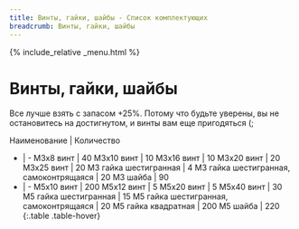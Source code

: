 ```yaml
---
title: Винты, гайки, шайбы - Список комплектующих
breadcrumb: Винты, гайки, шайбы
---
```


{% include_relative _menu.html %}

# Винты, гайки, шайбы
Все лучше взять с запасом +25%. Потому что будьте уверены, вы не остановитесь на достигнутом, и винты вам еще пригодяться (;

Наименование | Количество
- | -
M3x8 винт | 40
M3x10 винт | 10
M3x16 винт | 10
M3x20 винт | 20
M3x25 винт | 20
M3 гайка шестигранная | 4
M3 гайка шестигранная, самоконтрящаяся | 20
M3 шайба | 90
- | -
M5x10 винт | 200
M5x12 винт | 5
M5x20 винт | 5
M5x40 винт | 30
M5 гайка шестигранная | 15
M5 гайка шестигранная, самоконтрящаяся | 20
M5 гайка квадратная | 200
M5 шайба | 220
{:.table .table-hover}